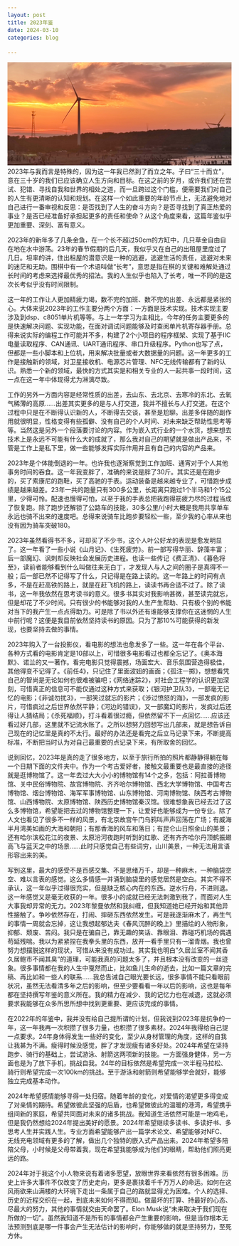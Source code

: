 ```yaml
---
layout: post
title: 2023年鉴
date: 2024-03-10
categories: blog

---
```

![Alt text](/img/7.jpg)
2023年与我而言是特殊的，因为这一年我已然到了而立之年。子曰“三十而立”，意在三十岁的我们已应该确立人生方向和目标。在这之前的岁月，或许我们还在尝试、犯错、寻找自我和世界的相处之道，而一旦跨过这个门槛，便需要我们对自己的人生有更清晰的认知和规划。在这样一个如此重要的年龄节点上，无法避免地对自己进行一番审视和反思：是否找到了人生的奋斗方向？是否寻找到了真正热爱的事业？是否已经准备好承担起更多的责任和使命？从这个角度来看，这篇年鉴似乎更加重要、深刻、富有意义。

2023年的新年多了几条金鱼，在一个长不超过50cm的方缸中，几只草金自由自在地在水中游荡。23年的春节假期的后几天，我似乎又在自己的出租屋里度过了几日。坦率的讲，住出租屋的潜意识是一种的逃避，逃避生活的责任，逃避对未来的迷茫和无助。围棋中有一个术语叫做“长考”，意思是指在棋的关键和难解处通过长时间的考虑来选择最优秀的招法。我的人生似乎也陷入了长考，唯一不同的是这次长考似乎没有时间限制。

这一年的工作让人更加精疲力竭，数不完的加班、数不完的出差、永远都是紧张的心。大体来说2023年的工作主要分两个方面：一方面是技术实现。技术实现主要涉及到dsp、c8051单片机等等。与上一年学习为主相比，今年的任务主要更多的是快速解决问题、实现功能，在面对调试问题能够及时查阅单片机寄存器手册。总得来说实际的编程工作可能并不多，构建了2个小项目的程序框架、实现了基于IIC电量读取程序、CAN通讯、UART通讯程序、串口升级程序。Python也写了点，但都是一些小脚本和上位机，用来解决批量或者大数据量的问题。这一年更多的工作是接触新的领域，对卫星接收机、电源芯片管理、NFC无线传输都有了新的认识。熟悉一个新的领域，最快的方式其实是和相关专业的人一起共事一段时间，这一点在这一年中体现得尤为淋漓尽致。

工作的另外一方面内容是经常性质的出差，去山东、去北京、去寒冷的东北、去氧气稀薄的高原……出差其实更多的是与人打交道，我并不擅长与人打交道。在这个过程中只是在不断得认识新的人，不断得去交谈，甚至是尬聊。出差多伴随的副作用就很明显，性格变得有些孤僻、没有自己的个人时间、对未来缺乏帮助性思考等等。当然这是另外一个段落要讨论的内容。作为嵌入式行业的一个水货，想来想去技术上是永远不可能有什么大的成就了，那么我对自己的期望就是做出产品来，不管是工作上是私下里，做一些能够发挥实际作用并且有自己的内容的产品来。

2023年是个体能倒退的一年。也许我也逐渐察觉到工作加班、通宵对于个人其他事务时间的吞食。这一年我变胖了，准确的来说是胖了30斤。其实还是在跑步的，买了索康尼的跑鞋，买了高驰的手表。运动装备是越来越专业了，可惜跑步成绩是越来越差。23年一共的跑量只有300多公里，长距离只跑过1个半马和1个15公里，少得可怜。配速也慢得可怕，以至于我的手表总把我跑得筋疲力尽的过程当成了恢复跑。除了跑步还解锁了公路车的技能，30多公里/小时大概是我用共享单车永远也骑不出来的速度吧。总得来说骑车比跑步要轻松一些，至少我的心率从来也没有因为骑车突破180。

2023年虽然看得书不多，可却买了不少书，这个人叶公好龙的表现是愈发明显了。这一年看了一些小说《山月记》、《生死疲劳》。前一部写得华丽、辞藻丰富；后一部魔幻、讽刺却反映社会发展历史进程。也读一些传记《费正清》、《暮色将至》，读前者能够看到什么叫做往来无白丁，才发现人与人之间的圈子是真得不一般；后一部已然不记得写了什么，只记得是在路上读的。这一年路上的时间有点多，不是在赶高铁的路上，就是在赶飞机的路上，读读书再合适不过了。除了读书，这一年我依然在思考读书的意义。很多书其实对我影响甚微，甚至读完就忘，但是却花了不少时间。只有很少的书能够对我的人生产生帮助、只有极个别的书能对当下的我产生一点点得助力。可是除了书以外还有谁能够支撑你在这迷惘的人生中前行呢？这便是我目前依然坚持读书的原因。只为了那10%可能获得的新发现，也要坚持去做的事情。

2023年购入了一台投影仪，看电影的想法也愈发多了一些。这一年在各个平台、各种方式看的电影肯定是10部以上，可惜很多电影看过也都全忘记了。《奥本海默》、诺兰的又一著作。看完电影只觉得震撼，场面宏大、音乐氛围营造得极佳，其他得变不记得了。《前任4》，只记住了里面波妞的画面；《孤注一掷》，想想看凭自己的智尚是无论如何也很难被骗吧；《网络迷踪2》，对社会工程学的认识更加深刻，可惜真正的信息可不能仅通过这种方式来获取；《银河护卫队3》，一部毫无记忆的电影；《非诚勿扰3》，一部笑过就忘的影片；《涉过愤怒的海》，一部发疯的影片，可惜疯过之后世界依然平静；《河边的错误》，又一部魔幻的影片，发疯过后还得让人猜结局；《杀死福顺》，打斗看着很过瘾，但依然留不下一点回忆……应该还看过好几部，这里就不记流水账了。之所以想努力回想写出几部来，就是想告诉自己现在的记忆里是真的不太行。最好的办法还是看完之后立马记录下来，不断提高标准，不断把当时认为对自己最重要的点记录下来，有所取舍的回忆。

说到回忆，2023年是真的走了很多地方，以至于旅行所拍的照片都静静得躺在每一个日期下面的文件夹中。作为一个考古爱好者，接触文最重要也是最直接的途径就是逛博物馆了。这一年去过大大小小的博物馆有14个之多，包括：阿拉善博物馆、关中民俗博物院、故宫博物院、齐齐哈尔博物馆、西北大学博物馆、中国考古博物馆、烟台博物馆、海军军事博物馆、山东博物馆、河南博物馆、陕西考古博物馆、山西博物院、太原博物馆、陕西历史博物馆秦汉馆。很难想象我已经去过了这么多博物馆，希望能把去过的博物馆整理一下，让爱好也能够成为一份专业。除了人文也看见了很多不一样的风景，有北京故宫午门乌鸦叫声声回荡在广场；有威海半月湾美如画的大海和朝阳；有那香海的风车和落日；有昆仑山日照金山的美景；还有哈尔滨松花江的夜景、太原汾河夜跑时听到的红歌、还有齐齐哈尔丹顶鹤振翅高飞与蓝天之中的场景……此时只感觉自己有些词穷，山川美景，一种无法用言语形容出来的美。

写到这里，最大的感受不是百感交集、不是思绪万千，却是一种麻木，一种脑袋空空、难以言表的感觉。这么多情感一并涌到脑袋里的感觉居然是空白。其实不得不承认，这一年似乎过得很充实，但是缺乏核心内在的东西。逆水行舟，不进则退。这一年感觉又是毫无收获的一年。很多小的成就已经无法刺激到我了，而面对人生大事我却异常的无力。2023年黎曼依然和我纠缠，但我知道她已经开始和其他异性接触了。争吵依然存在，打闹、摔砸东西依然发生。可是我逐渐麻木了，再生气的事情一周就会忘掉，这让我想起郁达夫《春风沉醉的晚上》里描绘的人物形象，抑郁、颓废、苦闷。我只是在骗自己，靠无趣的笑话、靠眼泪、靠碰巧机场的偶遇苟延残喘。我以为紧紧捏在我拳头里的东西，放开一看手里只有一溜青烟。我也曾努力想摆脱这样的现状，可惜从来没有成功过。其实我也明白”久居兰室不闻其香 久居鲍市不闻其臭”的道理，可能我真的问题太多了，并且根本没有改变的一丝迹象。很多事情都在我的人生中戛然而止，比如鱼儿生命的逝去，比如一篇文章的完稿、再比如和一些人的联系……我总告诫自己眼光要长远，很多事情不能只看眼前状况，虽然无法看清多年之后的影响，但至少要看看一年以后的影响，这也是每年都在坚持撰写年鉴的意义所在。我的精力在减少、我的记忆力也在减退，这就必须要求我能够在众多所思所想中找到更重要、更应该完成的事情。

在2022年的年鉴中，我并没有给自己提所谓的计划，但我说到2023年是抗争的一年，这一年我再一次积攒了很多力量，也积攒了很多素材。2024年我得给自己提一点要求。24年身体得发生一些好的变化，至少从身材管理的角度，这样的自我让我甚为不满。瘦得时候没感觉，胖了才发现瘦有诸多好处。2024年希望在坚持跑步、骑行的基础上，尝试游泳、射箭这两项新的技能。一方面强身健体，另一方面也是为了放下手机，挑战自我。24年的目标依然是希望完成一次半程马拉松、骑行则希望完成一次100km的挑战。至于游泳和射箭则希望能够学会就好，能够独立完成基本动作。

2024年希望感情能够寻得一处归宿。随着年龄的变化，对爱情的渴望更多得变成了对亲情的期待。希望做彼此坚强的后盾，也希望做彼此的温暖的港湾，希望携手组间新的家庭，希望共同面对未来的诸多挑战。我知道生活依然可能是一地鸡毛，但是我仍然想给2024年提出美好的愿景。2024年希望继续多读书、多读好书、多思考人生并实践人生。专业方面希望能够产出一篇学术论文、希望能够对NFC、无线充电领域有更多的了解，做出几个独特的嵌入式产品出来。2024年希望多陪陪父母，小时候是父母带着我，现在希望我能够成为他们的眼睛，帮助他们照亮更远的路。

2024年对于我这个小人物来说有着诸多愿望，放眼世界来看依然有很多困难。历史上许多大事件不仅改变了历史走向，更多是裹挟着千千万万人的命运。如何在这风雨欲来山满楼的大环境下走出一条属于自己的路就显得尤为困难。个人的选择、历史的近程交织在一起，到底未来如何不得而知。做最坏的打算、持最好的心态、尽最大的努力，其他的事情就交由天命罢了。Elon Musk说“未来取决于我们现在所做的一切”。虽然我知道不是所有的事情都会产生重要的影响，但是当你根本无法预测到底是哪一件事会产生无法估计的影响时，你能够做的就是坚持努力，至死方休。

